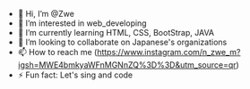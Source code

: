 - 👋 Hi, I’m @Zwe
- 👀 I’m interested in web_developing
- 🌱 I’m currently learning HTML, CSS, BootStrap, JAVA
- 💞️ I’m looking to collaborate on Japanese's organizations
- 📫 How to reach me (https://www.instagram.com/n_zwe_m?igsh=MWE4bmkyaWFnMGNnZQ%3D%3D&utm_source=qr)
- ⚡ Fun fact: Let's sing and code

<!---
ZweMarnn/ZweMarnn is a ✨ special ✨ repository because its `README.md` (this file) appears on your GitHub profile.
You can click the Preview link to take a look at your changes.
--->

